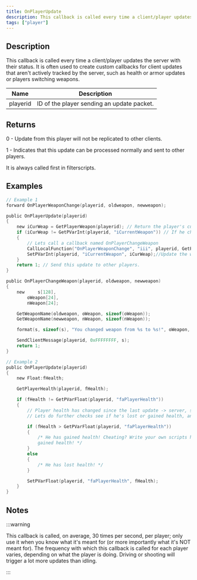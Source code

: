 ```yaml
---
title: OnPlayerUpdate
description: This callback is called every time a client/player updates the server with their status.
tags: ["player"]
---
```


## Description

This callback is called every time a client/player updates the server with their status. It is often used to create custom callbacks for client updates that aren't actively tracked by the server, such as health or armor updates or players switching weapons.

| Name     | Description                                |
| -------- | ------------------------------------------ |
| playerid | ID of the player sending an update packet. |

## Returns

0 - Update from this player will not be replicated to other clients.

1 - Indicates that this update can be processed normally and sent to other players.

It is always called first in filterscripts.

## Examples

```c
// Example 1
forward OnPlayerWeaponChange(playerid, oldweapon, newweapon);

public OnPlayerUpdate(playerid)
{
    new iCurWeap = GetPlayerWeapon(playerid); // Return the player's current weapon
    if (iCurWeap != GetPVarInt(playerid, "iCurrentWeapon")) // If he changed weapons since the last update
    {
        // Lets call a callback named OnPlayerChangeWeapon
        CallLocalFunction("OnPlayerWeaponChange", "iii", playerid, GetPVarInt(playerid, "iCurrentWeapon"), iCurWeap);
        SetPVarInt(playerid, "iCurrentWeapon", iCurWeap);//Update the weapon variable
    }
    return 1; // Send this update to other players.
}

public OnPlayerChangeWeapon(playerid, oldweapon, newweapon)
{
    new     s[128],
        oWeapon[24],
        nWeapon[24];

    GetWeaponName(oldweapon, oWeapon, sizeof(oWeapon));
    GetWeaponName(newweapon, nWeapon, sizeof(nWeapon));

    format(s, sizeof(s), "You changed weapon from %s to %s!", oWeapon, nWeapon);

    SendClientMessage(playerid, 0xFFFFFFFF, s);
    return 1;
}

// Example 2
public OnPlayerUpdate(playerid)
{
    new Float:fHealth;

    GetPlayerHealth(playerid, fHealth);

    if (fHealth != GetPVarFloat(playerid, "faPlayerHealth"))
    {
        // Player health has changed since the last update -> server, so obviously thats the thing updated.
        // Lets do further checks see if he's lost or gained health, anti-health cheat? ;)

        if (fHealth > GetPVarFloat(playerid, "faPlayerHealth"))
        {
            /* He has gained health! Cheating? Write your own scripts here to figure how a player
            gained health! */
        }
        else
        {
            /* He has lost health! */
        }

        SetPVarFloat(playerid, "faPlayerHealth", fHealth);
    }
}
```

## Notes

<TipNPCCallbacks />

:::warning

This callback is called, on average, 30 times per second, per player; only use it when you know what it's meant for (or more importantly what it's NOT meant for). The frequency with which this callback is called for each player varies, depending on what the player is doing. Driving or shooting will trigger a lot more updates than idling.

:::
